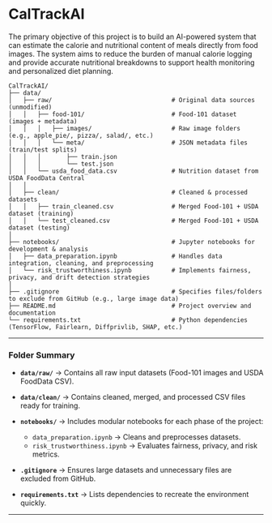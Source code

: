 # CalTrackAI

The primary objective of this project is to build an AI-powered system that can estimate the calorie and nutritional content of meals directly from food images. The system aims to reduce the burden of manual calorie logging and provide accurate nutritional breakdowns to support health monitoring and personalized diet planning.


```
CalTrackAI/
├── data/
│   ├── raw/                                 # Original data sources (unmodified)
│   │   ├── food-101/                        # Food-101 dataset (images + metadata)
│   │   │   ├── images/                      # Raw image folders (e.g., apple_pie/, pizza/, salad/, etc.)
│   │   │   └── meta/                        # JSON metadata files (train/test splits)
│   │   │       ├── train.json
│   │   │       └── test.json
│   │   └── usda_food_data.csv               # Nutrition dataset from USDA FoodData Central
│   │
│   ├── clean/                               # Cleaned & processed datasets
│   │   ├── train_cleaned.csv                # Merged Food-101 + USDA dataset (training)
│   │   └── test_cleaned.csv                 # Merged Food-101 + USDA dataset (testing)
│
├── notebooks/                               # Jupyter notebooks for development & analysis
│   ├── data_preparation.ipynb               # Handles data integration, cleaning, and preprocessing
│   └── risk_trustworthiness.ipynb           # Implements fairness, privacy, and drift detection strategies
│
├── .gitignore                               # Specifies files/folders to exclude from GitHub (e.g., large image data)
├── README.md                                # Project overview and documentation
└── requirements.txt                         # Python dependencies (TensorFlow, Fairlearn, Diffprivlib, SHAP, etc.)
```

---

### Folder Summary

* **`data/raw/`** → Contains all raw input datasets (Food-101 images and USDA FoodData CSV).
* **`data/clean/`** → Contains cleaned, merged, and processed CSV files ready for training.
* **`notebooks/`** → Includes modular notebooks for each phase of the project:

  * `data_preparation.ipynb` → Cleans and preprocesses datasets.
  * `risk_trustworthiness.ipynb` → Evaluates fairness, privacy, and risk metrics.
* **`.gitignore`** → Ensures large datasets and unnecessary files are excluded from GitHub.
* **`requirements.txt`** → Lists dependencies to recreate the environment quickly.

---
